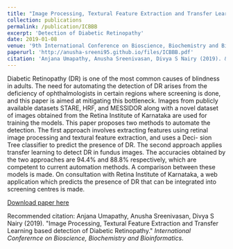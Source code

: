 ```yaml
---
title: "Image Processing, Textural Feature Extraction and Transfer Learning based detection of Diabetic Retinopathy"
collection: publications
permalink: /publication/ICBBB
excerpt: 'Detection of Diabetic Retinopathy'
date: 2019-01-08
venue: '9th International Conference on Bioscience, Biochemistry and Bioinformatics'
paperurl: 'http://anusha-sreeni95.github.io/files/ICBBB.pdf'
citation: 'Anjana Umapathy, Anusha Sreenivasan, Divya S Nairy (2019). &quot;Image Processing, Textural Feature Extraction and Transfer Learning based detection of Diabetic Retinopathy.&quot; <i>International Conferernce on Bioscience, Biochemistry and Bioinformatics</i>.'
---
```

Diabetic Retinopathy (DR) is one of the most common causes of blindness in adults. The need for automating the detection of DR arises from the deficiency of ophthalmologists in certain regions where screening is done, and this paper is aimed at mitigating this bottleneck. Images from publicly available datasets STARE, HRF, and MESSIDOR along with a novel dataset of images obtained from the Retina Institute of Karnataka are used for training the models. This paper proposes two methods to automate the detection. The first approach involves extracting features using retinal image processing and textural feature extraction, and uses a Deci- sion Tree classifier to predict the presence of DR. The second approach applies transfer learning to detect DR in fundus images. The accuracies obtained by the two approaches are 94.4% and 88.8% respectively, which are competent to current automation methods. A comparison between these models is made. On consultation with Retina Institute of Karnataka, a web application which predicts the presence of DR that can be integrated into screening centres is made.

[Download paper here](http://anusha-sreeni95.github.io/files/ICBBB.pdf)

Recommended citation: Anjana Umapathy, Anusha Sreenivasan, Divya S Nairy (2019). &quot;Image Processing, Textural Feature Extraction and Transfer Learning based detection of Diabetic Retinopathy.&quot; <i>International Conferernce on Bioscience, Biochemistry and Bioinformatics</i>.

